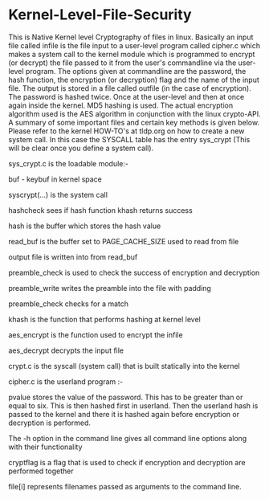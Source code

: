 Kernel-Level-File-Security
==========================

This is Native Kernel level Cryptography of files in linux. Basically an input file called infile is the file input to a user-level program called cipher.c 
which makes a system call to the kernel module which is programmed to encrypt (or decrypt) the file passed to it from the user's commandline 
via the user-level program. The options given at commandline are the password, the hash function, the encryption (or decryption) flag and the name 
of the input file. The output is stored in a file called outfile (in the case of encryption). The password is hashed twice. 
Once at the user-level and then at once again inside the kernel. MD5 hashing is used. The actual encryption algorithm used is the AES algorithm in conjunction
with the linux crypto-API. A summary of some important files and certain key methods is given below. Please refer to the kernel HOW-TO's at tldp.org on how to 
create a new system call. In this case the SYSCALL table has the entry sys_crypt (This will be clear once you define a system call).

sys_crypt.c is the loadable module:-

buf - keybuf in kernel space

syscrypt(...) is the system call

hashcheck sees if hash function khash returns success

hash is the buffer which stores the hash value

read_buf is the buffer set to PAGE_CACHE_SIZE used to read from file

output file is written into from read_buf

preamble_check is used to check the success of encryption and decryption

preamble_write writes the preamble into the file with padding

preamble_check checks for a match

khash is the function that performs hashing at kernel level

aes_encrypt is the function used to encrypt the infile

aes_decrypt decrypts the input file


crypt.c is the syscall (system call) that is built statically into the kernel


cipher.c is the userland program :-


pvalue stores the value of the password. This has to be greater than or equal to six. This is then hashed first in userland.
Then the userland hash is passed to the kernel and there it is hashed again before encryption or decryption is performed.

The -h option in the command line gives all command line options along with their functionality


cryptflag is a flag that is used to check if encryption and decryption are performed together

file[i] represents filenames passed as arguments to the command line.



